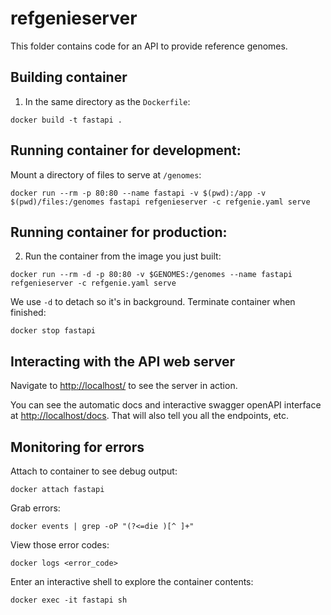 # refgenieserver

This folder contains code for an API to provide reference genomes.

## Building container

1. In the same directory as the `Dockerfile`:

```
docker build -t fastapi .
```

## Running container for development:

Mount a directory of files to serve at `/genomes`:

```
docker run --rm -p 80:80 --name fastapi -v $(pwd):/app -v $(pwd)/files:/genomes fastapi refgenieserver -c refgenie.yaml serve
```

## Running container for production:

2. Run the container from the image you just built:

```
docker run --rm -d -p 80:80 -v $GENOMES:/genomes --name fastapi refgenieserver -c refgenie.yaml serve 
```

We use `-d` to detach so it's in background. Terminate container when finished:

```
docker stop fastapi
```


## Interacting with the API web server

Navigate to [http://localhost/](http://localhost/) to see the server in action.

You can see the automatic docs and interactive swagger openAPI interface at [http://localhost/docs](http://localhost/docs). That will also tell you all the endpoints, etc.


## Monitoring for errors

Attach to container to see debug output:

```
docker attach fastapi
```

Grab errors:

```
docker events | grep -oP "(?<=die )[^ ]+"
```

View those error codes:

```
docker logs <error_code>
```

Enter an interactive shell to explore the container contents:

```
docker exec -it fastapi sh
```
